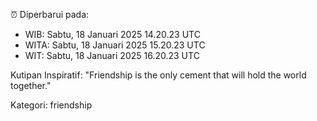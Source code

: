 ⏰ Diperbarui pada:
- WIB: Sabtu, 18 Januari 2025 14.20.23 UTC
- WITA: Sabtu, 18 Januari 2025 15.20.23 UTC
- WIT: Sabtu, 18 Januari 2025 16.20.23 UTC

Kutipan Inspiratif:
"Friendship is the only cement that will hold the world together."


Kategori: friendship

